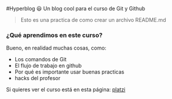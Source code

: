 #Hyperblog :smiley:
Un blog cool para el curso de Git y Github
>Esto es una practica de como crear un archivo README.md

### ¿Qué aprendimos en este curso?
Bueno, en realidad muchas cosas, como: 
- Los comandos de Git
- El flujo de trabajo en github
- Por qué es importante usar buenas practicas
- hacks del profesor

Si quieres ver el curso está en esta página: 
[platzi](http://platzi.com "platzi")

